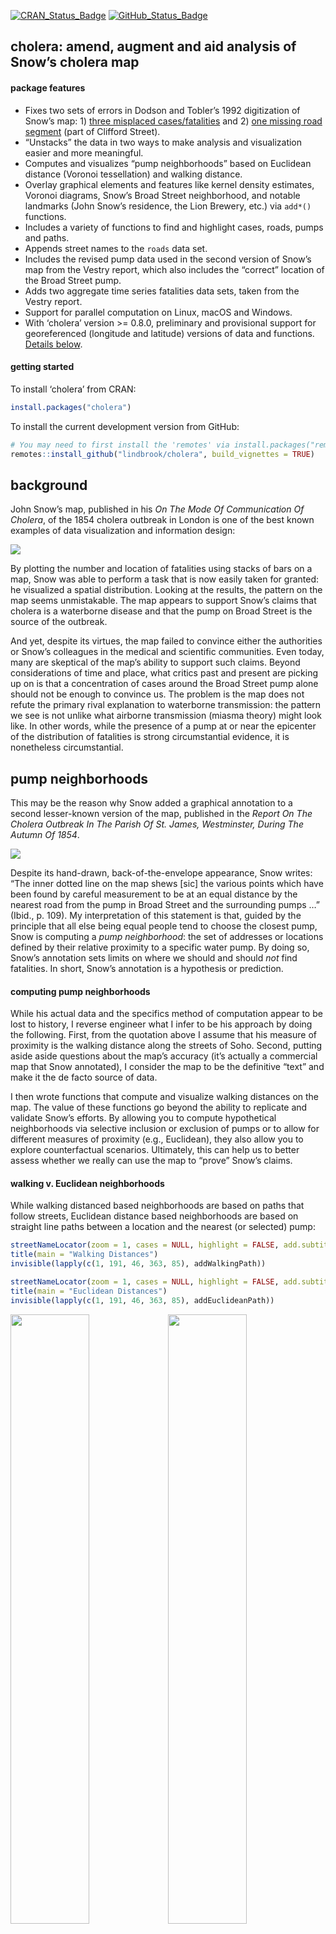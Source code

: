 
<!-- README.md is generated from README.Rmd. Please edit that file -->
[![CRAN\_Status\_Badge](https://www.r-pkg.org/badges/version/cholera)](https://cran.r-project.org/package=cholera)
[![GitHub\_Status\_Badge](https://img.shields.io/badge/GitHub-0.8.0.9454-red.svg)](https://github.com/lindbrook/cholera/blob/master/NEWS.md)
## cholera: amend, augment and aid analysis of Snow’s cholera map

#### package features

- Fixes two sets of errors in Dodson and Tobler’s 1992 digitization of
  Snow’s map: 1) [three misplaced
  cases/fatalities](https://github.com/lindbrook/cholera/blob/master/docs/notes/duplicate.missing.cases.notes.md)
  and 2) [one missing road
  segment](https://github.com/lindbrook/cholera/blob/master/docs/notes/clifford.md)
  (part of Clifford Street).
- “Unstacks” the data in two ways to make analysis and visualization
  easier and more meaningful.
- Computes and visualizes “pump neighborhoods” based on Euclidean
  distance (Voronoi tessellation) and walking distance.
- Overlay graphical elements and features like kernel density estimates,
  Voronoi diagrams, Snow’s Broad Street neighborhood, and notable
  landmarks (John Snow’s residence, the Lion Brewery, etc.) via `add*()`
  functions.
- Includes a variety of functions to find and highlight cases, roads,
  pumps and paths.
- Appends street names to the `roads` data set.
- Includes the revised pump data used in the second version of Snow’s
  map from the Vestry report, which also includes the “correct” location
  of the Broad Street pump.
- Adds two aggregate time series fatalities data sets, taken from the
  Vestry report.
- Support for parallel computation on Linux, macOS and Windows.
- With ‘cholera’ version \>= 0.8.0, preliminary and provisional support
  for georeferenced (longitude and latitude) versions of data and
  functions. [Details below](#longitude-and-latitude).

#### getting started

To install ‘cholera’ from CRAN:

``` r
install.packages("cholera")
```

To install the current development version from GitHub:

``` r
# You may need to first install the 'remotes' via install.packages("remotes").
remotes::install_github("lindbrook/cholera", build_vignettes = TRUE)
```

## background

John Snow’s map, published in his *On The Mode Of Communication Of
Cholera*, of the 1854 cholera outbreak in London is one of the best
known examples of data visualization and information design:

![](vignettes/msu-snows-mapB.jpg)

By plotting the number and location of fatalities using stacks of bars
on a map, Snow was able to perform a task that is now easily taken for
granted: he visualized a spatial distribution. Looking at the results,
the pattern on the map seems unmistakable. The map appears to support
Snow’s claims that cholera is a waterborne disease and that the pump on
Broad Street is the source of the outbreak.

And yet, despite its virtues, the map failed to convince either the
authorities or Snow’s colleagues in the medical and scientific
communities. Even today, many are skeptical of the map’s ability to
support such claims. Beyond considerations of time and place, what
critics past and present are picking up on is that a concentration of
cases around the Broad Street pump alone should not be enough to
convince us. The problem is the map does not refute the primary rival
explanation to waterborne transmission: the pattern we see is not unlike
what airborne transmission (miasma theory) might look like. In other
words, while the presence of a pump at or near the epicenter of the
distribution of fatalities is strong circumstantial evidence, it is
nonetheless circumstantial.

## pump neighborhoods

This may be the reason why Snow added a graphical annotation to a second
lesser-known version of the map, published in the *Report On The Cholera
Outbreak In The Parish Of St. James, Westminster, During The Autumn Of
1854*.

![](vignettes/fig12-6.png)

Despite its hand-drawn, back-of-the-envelope appearance, Snow writes:
“The inner dotted line on the map shews \[sic\] the various points which
have been found by careful measurement to be at an equal distance by the
nearest road from the pump in Broad Street and the surrounding pumps …”
(Ibid., p. 109). My interpretation of this statement is that, guided by
the principle that all else being equal people tend to choose the
closest pump, Snow is computing a *pump neighborhood*: the set of
addresses or locations defined by their relative proximity to a specific
water pump. By doing so, Snow’s annotation sets limits on where we
should and should *not* find fatalities. In short, Snow’s annotation is
a hypothesis or prediction.

#### computing pump neighborhoods

While his actual data and the specifics method of computation appear to
be lost to history, I reverse engineer what I infer to be his approach
by doing the following. First, from the quotation above I assume that
his measure of proximity is the walking distance along the streets of
Soho. Second, putting aside aside questions about the map’s accuracy
(it’s actually a commercial map that Snow annotated), I consider the map
to be the definitive “text” and make it the de facto source of data.

I then wrote functions that compute and visualize walking distances on
the map. The value of these functions go beyond the ability to replicate
and validate Snow’s efforts. By allowing you to compute hypothetical
neighborhoods via selective inclusion or exclusion of pumps or to allow
for different measures of proximity (e.g., Euclidean), they also allow
you to explore counterfactual scenarios. Ultimately, this can help us to
better assess whether we really can use the map to “prove” Snow’s
claims.

#### walking v. Euclidean neighborhoods

While walking distanced based neighborhoods are based on paths that
follow streets, Euclidean distance based neighborhoods are based on
straight line paths between a location and the nearest (or selected)
pump:

``` r
streetNameLocator(zoom = 1, cases = NULL, highlight = FALSE, add.subtitle = FALSE, add.title = FALSE)
title(main = "Walking Distances")
invisible(lapply(c(1, 191, 46, 363, 85), addWalkingPath))

streetNameLocator(zoom = 1, cases = NULL, highlight = FALSE, add.subtitle = FALSE, add.title = FALSE)
title(main = "Euclidean Distances")
invisible(lapply(c(1, 191, 46, 363, 85), addEuclideanPath))
```

<img src="man/figures/README-unnamed-chunk-4-1.png" width="50%" /><img src="man/figures/README-unnamed-chunk-4-2.png" width="50%" />

To build a neighborhood, we apply this algorithm to each location or
“address” with at least one observed fatality. This builds the
“observed” neighborhood:

``` r
plot(neighborhoodWalking())
plot(neighborhoodEuclidean())
```

<img src="man/figures/README-unnamed-chunk-5-1.png" width="50%" /><img src="man/figures/README-unnamed-chunk-5-2.png" width="50%" />

Ultimately, for testing purposes we want the “expected” neighborhoods.
For walking neighborhoods, I use the same approach but use simulated
data. Using `sp::spsample()` and `sp::Polygon()`, I place 20,000
regularly spaced points, which lie approximately 6 meters apart,
`unitMeter(dist(regular.cases[1:2, ]))`, across the face of the map and
then compute the shortest path to the nearest pump.

``` r
plot(neighborhoodWalking(case.set = "expected"), "area.polygons")
```

<img src="man/figures/README-unnamed-chunk-6-1.png" width="50%" />

For Euclidean distance based neighborhoods, we can use the same
simulated data and compute the as-the-crow-flies distance to the nearest
pump. Or, we can leverage a more computationally efficient approach,
Voronoi tessellation, which will produce the same neighborhoods.

``` r
plot(neighborhoodEuclidean(case.set = "expected"))
plot(neighborhoodVoronoi())
```

<img src="man/figures/README-unnamed-chunk-7-1.png" width="50%" /><img src="man/figures/README-unnamed-chunk-7-2.png" width="50%" />

#### exploring walking neighborhoods

To explore “observed” walking neighborhoods, use `neighborhoodWalking()`
with the `pump.select` argument:

``` r
plot(neighborhoodWalking(pump.select = 6:7))
plot(neighborhoodWalking(pump.select = -7))
```

<img src="man/figures/README-unnamed-chunk-8-1.png" width="50%" /><img src="man/figures/README-unnamed-chunk-8-2.png" width="50%" />

To explore “expected” walking neighborhoods, add the case.set =
“expected” argument:

``` r
plot(neighborhoodWalking(pump.select = 6:7, case.set = "expected"), type = "area.polygons")
plot(neighborhoodWalking(pump.select = -7, case.set = "expected"), type = "area.polygons")
```

<img src="man/figures/README-unnamed-chunk-9-1.png" width="50%" /><img src="man/figures/README-unnamed-chunk-9-2.png" width="50%" />

#### exploring Euclidean neighborhoods

To explore “observed” Euclidean neighborhoods, use
`neighborhoodEuclidean()` with the `pump.select` argument:

``` r
plot(neighborhoodEuclidean(pump.select = 6:7))
plot(neighborhoodEuclidean(pump.select = -7))
```

<img src="man/figures/README-unnamed-chunk-10-1.png" width="50%" /><img src="man/figures/README-unnamed-chunk-10-2.png" width="50%" />

To explore “expected” Euclidean neighborhoods, use
`neighborhoodVoronoi()` with the `pump.select` argument:

``` r
plot(neighborhoodVoronoi(pump.select = 6:7))
plot(neighborhoodVoronoi(pump.select = -7))
```

<img src="man/figures/README-unnamed-chunk-11-1.png" width="50%" /><img src="man/figures/README-unnamed-chunk-11-2.png" width="50%" />

#### parallelization

Parallelization is implemented using the ‘parallel’ package, which is
part of the base R distribution. Where applicable, parallelization is
enabled by default via `multi.core = TRUE` (you can also set or limit
the number of cores by passing an integer or by setting
`multi.core = FALSE`. Note that although some precautions are taken in
the R application, the developers of the ‘parallel’ package strongly
discourage against using parallelization within a GUI or embedded
environment. See `vignette("Parallelization")` for details. That said,
I’ve had few, if any, problems with using the package in parallel on
macOS with either the [R application](https://www.r-project.org/) or the
[RStudio IDE](https://posit.co/products/open-source/rstudio/).

#### longitude and latitude

[‘cholera’](https://cran.r-project.org/package=cholera) now has
preliminary, limited support for georeferenced (longitude and latitude)
versions of some data and functions. This support goes beyond a proof of
concept but is currently less than a complete re-implementation of the
package’s native (non-georeferenced) functionality. The georeferencing
was done manually using [QGIS](https://qgis.org/en/site/); specifically
its Georeferencer tool and its interface to
[OpenStreetMap](https://www.openstreetmap.org). The target coordinate
reference system (CRS) of these data is EPSG:4326. What makes this
effort preliminary is that the choice of ground control points,
transformation type (e.g., thin plate spine), and resampling method
(e.g., nearest neighbor) are still in flux. Thus, results and
coordinates may change in the future.

Six functions are available:

``` r
snowMap(latlong = TRUE)
```

<img src="man/figures/README-latlong-1.png" width="50%" />

``` r
plot(walkingPathB(latlong = TRUE))
plot(walkingPathB())  # Dodson and Tobler native scale for comparison
```

<img src="man/figures/README-latlong_walking_path-1.png" width="50%" /><img src="man/figures/README-latlong_walking_path-2.png" width="50%" />

``` r
plot(latlongEuclideanPath())
plot(euclideanPath())  # Dodson and Tobler native scale for comparison
```

<img src="man/figures/README-latlong_euclidean_path-1.png" width="50%" /><img src="man/figures/README-latlong_euclidean_path-2.png" width="50%" />

``` r
plot(latlongNeighborhoodEuclidean())
```

<img src="man/figures/README-latlong_euclidean-1.png" width="50%" />

``` r
plot(latlongNeighborhoodVoronoi())
```

<img src="man/figures/README-latlong_voronoi-1.png" width="50%" />

``` r
plot(latlongNeighborhoodWalking())
```

<img src="man/figures/README-latlong_walking-1.png" width="50%" />

#### vignettes

The vignettes are available in the package as well as online at the
links below.

[Duplicate and Missing
Cases](https://github.com/lindbrook/cholera/blob/master/docs/vignettes/duplicate.missing.cases.md)
describes the two coding errors and the three misplaced cases that I
argue are present in Dodson and Tobler’s (1992) digitization of Snow’s
map.

[“Unstacking”
Bars](https://github.com/lindbrook/cholera/blob/master/docs/vignettes/unstacking.bars.md)
discusses the inferential and visual reasons to “unstack” bars. Then, it
describes the two “unstacked” data sets: one using “fatalities” and one
using “addresses” as the unit of observation.

[Roads](https://github.com/lindbrook/cholera/blob/master/docs/vignettes/roads.md)
covers issues related to roads. This includes discussion of how and why
I move pump \#5 from Queen Street (I) to Marlborough Mews, the overall
structure of the `roads` data set, “valid” road names, and my
back-of-the-envelope translation from the map’s nominal scale to meters
(and yards).

[voronoiPolygons(): Tiles, Triangles and
Polygons](https://github.com/lindbrook/cholera/blob/master/docs/vignettes/tiles.polygons.md)
focuses on the `voronoiPolygons()` function, which extracts the vertices
of triangles (Delaunay triangulation) and tiles (Dirichelet or Voronoi
tessellation) from `deldir::deldir()` for use with polygon() and other
functions.

[Kernel Density
Plot](https://github.com/lindbrook/cholera/blob/master/docs/vignettes/kernel.density.md)
discusses the the syntax of `addKernelDensity()`, which allows you to
define “populations” and subsets of pumps. This syntax is used in many
of the functions in ‘cholera’.

[Time
Series](https://github.com/lindbrook/cholera/blob/master/docs/vignettes/time.series.md)
discusses functions and data related to the aggregate time series
fatalities data and the questions surrounding the effect of the removal
of the handle from the Broad Street pump.

[Parallelization](https://github.com/lindbrook/cholera/blob/master/docs/vignettes/parallelization.md)
discusses the parallelization of selected functions and provides
benchmark timings.

#### lab notes

The lab notes, which are only available online, go into detail about
certain issues and topics discussed in the vignettes:

[note on duplicate and missing
cases](https://github.com/lindbrook/cholera/blob/master/docs/notes/duplicate.missing.cases.notes.md)
documents the specifics of how I fixed the two apparent coding errors
and three apparently misplaced cases in Dodson and Tobler’s data.

[Clifford Street missing
segment](https://github.com/lindbrook/cholera/blob/master/docs/notes/clifford.md)
discusses the missing segment at the far Eastern end of Clifford Street
in Dodson and Tobler’s (1992) digitization of Snow’s map.

[computing street
addresses](https://github.com/lindbrook/cholera/blob/master/docs/notes/unstacking.bars.notes.md)
discusses how I use orthogonal projection and hierarchical cluster
analysis to “unstack” bars and compute a stack’s “address”.

[Euclidean v. Voronoi
neighborhoods](https://github.com/lindbrook/cholera/blob/master/docs/notes/euclidean.voronoi.md)
discusses why there are separate functions, `neighborhoodEuclidean()`
and `neighborhoodVoronoi()`, for Euclidean distance based neighborhoods.

[points v.
polygons](https://github.com/lindbrook/cholera/blob/master/docs/notes/pump.neighborhoods.notes.md)
discusses the tradeoff between using points() and polygon() to plot
“expected” neighborhood using area plots and the computation of polygon
vertices.

[computing Voronoi diagrams with geographic
data](https://github.com/lindbrook/cholera/blob/master/docs/notes/latlongVoronoi.md)
describes the problems and a working solution for computing Voronoi
diagrams with data that use latitude and longitude.

[references](https://github.com/lindbrook/cholera/blob/master/docs/notes/references.md)
is an informal list of articles and books about cholera, John Snow and
the 1854 outbreak.
